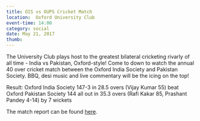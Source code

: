 ```yaml
---
title: OIS vs OUPS Cricket Match
location:  Oxford University Club
event-time: 14:00
category: social
date: May 21, 2017
thumb:
---
```


The University Club plays host to the greatest bilateral cricketing rivarly of all time - India vs Pakistan, Oxford-style! Come to down to watch the annual 40 over cricket match between the Oxford India Society and Pakistan Society. BBQ, desi music and live commentary will be the icing on the top!

Result: Oxford India Society 147-3 in 28.5 overs (Vijay Kumar 55) beat Oxford Pakistan Society 144 all out in 35.3 overs (Rafi Kakar 85, Prashant Pandey 4-14) by 7 wickets

The match report can be found [here](https://www.facebook.com/events/278244275955030/).